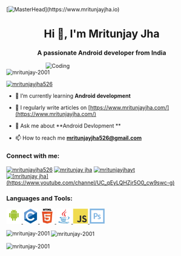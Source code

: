 [![MasterHead]([https://1.bp.blogspot.com/-7A4WynwLsM...](https://1.bp.blogspot.com/-7A4WynwLsMw/XbBpCXG8fHI/AAAAAAAAMt4/uOa1bpLskYgrwGbllhSu2SDj_Mig8SXJQCLcBGAsYHQ/s1600/2000_600px.gif))](https://www.mritunjayjha.io)
<h1 align="center">Hi 👋, I'm Mritunjay Jha</h1>
<h3 align="center">A passionate Android developer from India</h3>
<img align="right" alt="Coding" width="400" src="![image](https://user-images.githubusercontent.com/98106764/172807020-cafb42e8-76b1-4a34-9ca3-28549de62547.png)">


<p align="left"> <img src="https://komarev.com/ghpvc/?username=mritunjay-2001&label=Profile%20views&color=0e75b6&style=flat" alt="mritunjay-2001" /> </p>

<p align="left"> <a href="https://twitter.com/mritunjayjha526" target="blank"><img src="https://img.shields.io/twitter/follow/mritunjayjha526?logo=twitter&style=for-the-badge" alt="mritunjayjha526" /></a> </p>

- 🌱 I’m currently learning **Android development**

- 📝 I regularly write articles on [https://www.mritunjayjha.com/](https://www.mritunjayjha.com/)

- 💬 Ask me about **Android Devlopment **

- 📫 How to reach me **mritunjayjha526@gmail.com**

<h3 align="left">Connect with me:</h3>
<p align="left">
<a href="https://twitter.com/mritunjayjha526" target="blank"><img align="center" src="https://raw.githubusercontent.com/rahuldkjain/github-profile-readme-generator/master/src/images/icons/Social/twitter.svg" alt="mritunjayjha526" height="30" width="40" /></a>
<a href="https://linkedin.com/in/mritunjay jha" target="blank"><img align="center" src="https://raw.githubusercontent.com/rahuldkjain/github-profile-readme-generator/master/src/images/icons/Social/linked-in-alt.svg" alt="mritunjay jha" height="30" width="40" /></a>
<a href="https://instagram.com/mritunjayjhayt" target="blank"><img align="center" src="https://raw.githubusercontent.com/rahuldkjain/github-profile-readme-generator/master/src/images/icons/Social/instagram.svg" alt="mritunjayjhayt" height="30" width="40" /></a>
<a href="https://www.youtube.com/c/mritunjay jha" target="blank"><img align="center" src="https://raw.githubusercontent.com/rahuldkjain/github-profile-readme-generator/master/src/images/icons/Social/youtube.svg" alt="[mritunjay jha](https://www.youtube.com/channel/UC_qEyLQHZjr5O0_cw9swc-g)" height="30" width="40" /></a>
</p>

<h3 align="left">Languages and Tools:</h3>
<p align="left"> <a href="https://developer.android.com" target="_blank" rel="noreferrer"> <img src="https://raw.githubusercontent.com/devicons/devicon/master/icons/android/android-original-wordmark.svg" alt="android" width="40" height="40"/> </a> <a href="https://www.cprogramming.com/" target="_blank" rel="noreferrer"> <img src="https://raw.githubusercontent.com/devicons/devicon/master/icons/c/c-original.svg" alt="c" width="40" height="40"/> </a> <a href="https://www.w3.org/html/" target="_blank" rel="noreferrer"> <img src="https://raw.githubusercontent.com/devicons/devicon/master/icons/html5/html5-original-wordmark.svg" alt="html5" width="40" height="40"/> </a> <a href="https://www.java.com" target="_blank" rel="noreferrer"> <img src="https://raw.githubusercontent.com/devicons/devicon/master/icons/java/java-original.svg" alt="java" width="40" height="40"/> </a> <a href="https://developer.mozilla.org/en-US/docs/Web/JavaScript" target="_blank" rel="noreferrer"> <img src="https://raw.githubusercontent.com/devicons/devicon/master/icons/javascript/javascript-original.svg" alt="javascript" width="40" height="40"/> </a> <a href="https://www.photoshop.com/en" target="_blank" rel="noreferrer"> <img src="https://raw.githubusercontent.com/devicons/devicon/master/icons/photoshop/photoshop-line.svg" alt="photoshop" width="40" height="40"/> </a> </p>

<p><img align="left" src="https://github-readme-stats.vercel.app/api/top-langs?username=mritunjay-2001&show_icons=true&locale=en&layout=compact" alt="mritunjay-2001" /></p>

<p>&nbsp;<img align="center" src="https://github-readme-stats.vercel.app/api?username=mritunjay-2001&show_icons=true&locale=en" alt="mritunjay-2001" /></p>

<p><img align="center" src="https://github-readme-streak-stats.herokuapp.com/?user=mritunjay-2001&" alt="mritunjay-2001" /></p>

